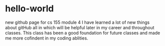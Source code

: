 # hello-world
new github page for cs 155 module 4 
I have learned a lot of new things about gitHub all in which will be helpful later in my career and throughout classes. 
This class has been a good foundation for future classes and made me more cofindent in my coding ablities.
